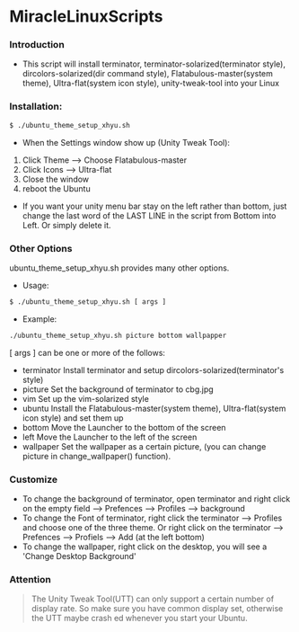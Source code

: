# MiracleLinuxScripts
### Introduction
- This script will install terminator, terminator-solarized(terminator style), dircolors-solarized(dir command style), Flatabulous-master(system theme), Ultra-flat(system icon style), unity-tweak-tool into your Linux

### Installation:
```sh
$ ./ubuntu_theme_setup_xhyu.sh
```

- When the Settings window show up (Unity Tweak Tool):
 1. Click Theme --> Choose Flatabulous-master
 2. Click Icons --> Ultra-flat
 3. Close the window
 4. reboot the Ubuntu

- If you want your unity menu bar stay on the left rather than bottom, just change the last word of the LAST LINE in the script from Bottom into Left. Or simply delete it.

### Other Options
ubuntu_theme_setup_xhyu.sh provides many other options.
- Usage:
```sh
$ ./ubuntu_theme_setup_xhyu.sh [ args ]
```
- Example:
```sh
./ubuntu_theme_setup_xhyu.sh picture bottom wallpapper
```
[ args ] can be one or more of the follows:
- terminator
  Install terminator and setup dircolors-solarized(terminator's style)
- picture
  Set the background of terminator to cbg.jpg
- vim
  Set up the vim-solarized style
- ubuntu
  Install the Flatabulous-master(system theme), Ultra-flat(system icon style) and set them up
- bottom
  Move the Launcher to the bottom of the screen
- left
  Move the Launcher to the left of the screen
- wallpaper
  Set the wallpaper as a certain picture, (you can change picture in change_wallpaper() function).

### Customize
- To change the background of terminator, open terminator and right click on the empty field --> Prefences --> Profiles --> background
- To change the Font of terminator, right click the terminator --> Profiles and choose one of the three theme. Or right click on the terminator --> Prefences --> Profiels --> Add (at the left bottom)
- To change the wallpaper, right click on the desktop, you will see a 'Change Desktop Background'

### Attention
> The Unity Tweak Tool(UTT) can only support a certain number of display rate.
> So make sure you have common display set, otherwise the UTT maybe crash
> ed whenever you start your Ubuntu.
